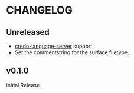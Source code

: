 # CHANGELOG

## Unreleased

- [credo-language-server](https://github.com/elixir-tools/credo-language-server) support
- Set the commentstring for the surface filetype.

## v0.1.0

Initial Release
